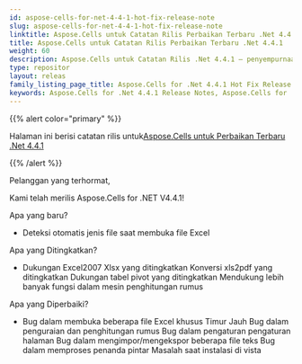 ```yaml
---
id: aspose-cells-for-net-4-4-1-hot-fix-release-note
slug: aspose-cells-for-net-4-4-1-hot-fix-release-note
linktitle: Aspose.Cells untuk Catatan Rilis Perbaikan Terbaru .Net 4.4.1
title: Aspose.Cells untuk Catatan Rilis Perbaikan Terbaru .Net 4.4.1
weight: 60
description: Aspose.Cells untuk Catatan Rilis .Net 4.4.1 – penyempurnaan terbaru, fitur baru, dan perbaikan
type: repositor
layout: releas
family_listing_page_title: Aspose.Cells for .Net 4.4.1 Hot Fix Release Note
keywords: Aspose.Cells for .Net 4.4.1 Release Notes, Aspose.Cells for .Net 4.4.1 updates and fixe
---
```

{{% alert color="primary" %}} 

 Halaman ini berisi catatan rilis untuk[Aspose.Cells untuk Perbaikan Terbaru .Net 4.4.1](https://releases.aspose.com/cells/net/new-releases/aspose.cells-for-.net-4.4.1-hot-fix/)

{{% /alert %}} 

 Pelanggan yang terhormat,

 Kami telah merilis Aspose.Cells for .NET V4.4.1!

 Apa yang baru?

- Deteksi otomatis jenis file saat membuka file Excel

 Apa yang Ditingkatkan?

- Dukungan Excel2007 Xlsx yang ditingkatkan
 Konversi xls2pdf yang ditingkatkan
 Dukungan tabel pivot yang ditingkatkan
 Mendukung lebih banyak fungsi dalam mesin penghitungan rumus

 Apa yang Diperbaiki?

- Bug dalam membuka beberapa file Excel khusus Timur Jauh
 Bug dalam penguraian dan penghitungan rumus
 Bug dalam pengaturan pengaturan halaman
 Bug dalam mengimpor/mengekspor beberapa file teks
Bug dalam memproses penanda pintar
 Masalah saat instalasi di vista

